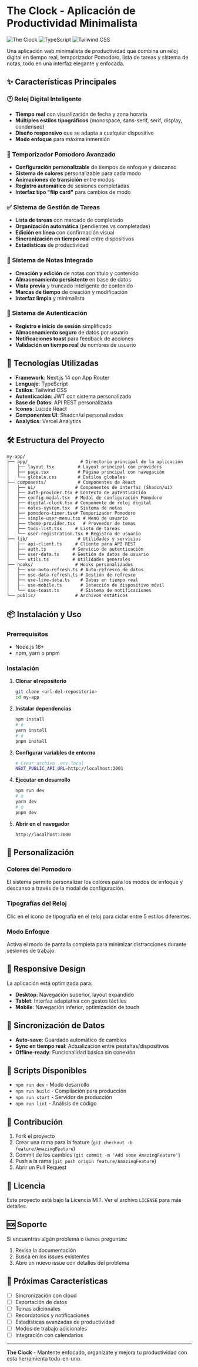 # The Clock - Aplicación de Productividad Minimalista

![The Clock](https://img.shields.io/badge/Next.js-14-black?style=for-the-badge&logo=next.js)
![TypeScript](https://img.shields.io/badge/TypeScript-5-blue?style=for-the-badge&logo=typescript)
![Tailwind CSS](https://img.shields.io/badge/Tailwind_CSS-3.3-38B2AC?style=for-the-badge&logo=tailwind-css)

Una aplicación web minimalista de productividad que combina un reloj digital en tiempo real, temporizador Pomodoro, lista de tareas y sistema de notas, todo en una interfaz elegante y enfocada.

## ✨ Características Principales

### 🕐 Reloj Digital Inteligente
- **Tiempo real** con visualización de fecha y zona horaria
- **Múltiples estilos tipográficos** (monospace, sans-serif, serif, display, condensed)
- **Diseño responsivo** que se adapta a cualquier dispositivo
- **Modo enfoque** para máxima inmersión

### 🍅 Temporizador Pomodoro Avanzado
- **Configuración personalizable** de tiempos de enfoque y descanso
- **Sistema de colores** personalizable para cada modo
- **Animaciones de transición** entre modos
- **Registro automático** de sesiones completadas
- **Interfaz tipo "flip card"** para cambios de modo

### ✅ Sistema de Gestión de Tareas
- **Lista de tareas** con marcado de completado
- **Organización automática** (pendientes vs completadas)
- **Edición en línea** con confirmación visual
- **Sincronización en tiempo real** entre dispositivos
- **Estadísticas** de productividad

### 📝 Sistema de Notas Integrado
- **Creación y edición** de notas con título y contenido
- **Almacenamiento persistente** en base de datos
- **Vista previa** y truncado inteligente de contenido
- **Marcas de tiempo** de creación y modificación
- **Interfaz limpia** y minimalista

### 👤 Sistema de Autenticación
- **Registro e inicio de sesión** simplificado
- **Almacenamiento seguro** de datos por usuario
- **Notificaciones toast** para feedback de acciones
- **Validación en tiempo real** de nombres de usuario

## 🚀 Tecnologías Utilizadas

- **Framework**: Next.js 14 con App Router
- **Lenguaje**: TypeScript
- **Estilos**: Tailwind CSS
- **Autenticación**: JWT con sistema personalizado
- **Base de Datos**: API REST personalizada
- **Iconos**: Lucide React
- **Componentes UI**: Shadcn/ui personalizados
- **Analytics**: Vercel Analytics

## 🛠️ Estructura del Proyecto

```
my-app/
├── app/                    # Directorio principal de la aplicación
│   ├── layout.tsx         # Layout principal con providers
│   ├── page.tsx           # Página principal con navegación
│   └── globals.css        # Estilos globales
├── components/            # Componentes de React
│   ├── ui/               # Componentes de interfaz (Shadcn/ui)
│   ├── auth-provider.tsx # Contexto de autenticación
│   ├── config-modal.tsx  # Modal de configuración Pomodoro
│   ├── digital-clock.tsx # Componente de reloj digital
│   ├── notes-system.tsx  # Sistema de notas
│   ├── pomodoro-timer.tsx# Temporizador Pomodoro
│   ├── simple-user-menu.tsx # Menú de usuario
│   ├── theme-provider.tsx   # Proveedor de temas
│   ├── todo-list.tsx     # Lista de tareas
│   └── user-registration.tsx # Registro de usuario
├── lib/                   # Utilidades y servicios
│   ├── api-client.ts     # Cliente para API REST
│   ├── auth.ts          # Servicio de autenticación
│   ├── user-data.ts     # Gestión de datos de usuario
│   └── utils.ts         # Utilidades generales
├── hooks/                # Hooks personalizados
│   ├── use-auto-refresh.ts # Auto-refresco de datos
│   ├── use-data-refresh.ts # Gestión de refresco
│   ├── use-live-data.ts    # Datos en tiempo real
│   ├── use-mobile.ts       # Detección de dispositivo móvil
│   └── use-toast.ts        # Sistema de notificaciones
└── public/               # Archivos estáticos
```

## 📦 Instalación y Uso

### Prerrequisitos
- Node.js 18+ 
- npm, yarn o pnpm

### Instalación

1. **Clonar el repositorio**
   ```bash
   git clone <url-del-repositorio>
   cd my-app
   ```

2. **Instalar dependencias**
   ```bash
   npm install
   # o
   yarn install
   # o
   pnpm install
   ```

3. **Configurar variables de entorno**
   ```bash
   # Crear archivo .env.local
   NEXT_PUBLIC_API_URL=http://localhost:3001
   ```

4. **Ejecutar en desarrollo**
   ```bash
   npm run dev
   # o
   yarn dev
   # o
   pnpm dev
   ```

5. **Abrir en el navegador**
   ```
   http://localhost:3000
   ```

## 🎨 Personalización

### Colores del Pomodoro
El sistema permite personalizar los colores para los modos de enfoque y descanso a través de la modal de configuración.

### Tipografías del Reloj
Clic en el icono de tipografía en el reloj para ciclar entre 5 estilos diferentes.

### Modo Enfoque
Activa el modo de pantalla completa para minimizar distracciones durante sesiones de trabajo.

## 📱 Responsive Design

La aplicación está optimizada para:
- **Desktop**: Navegación superior, layout expandido
- **Tablet**: Interfaz adaptativa con gestos táctiles
- **Mobile**: Navegación inferior, optimización de touch

## 🔄 Sincronización de Datos

- **Auto-save**: Guardado automático de cambios
- **Sync en tiempo real**: Actualización entre pestañas/dispositivos
- **Offline-ready**: Funcionalidad básica sin conexión

## 🚦 Scripts Disponibles

- `npm run dev` - Modo desarrollo
- `npm run build` - Compilación para producción
- `npm run start` - Servidor de producción
- `npm run lint` - Análisis de código

## 🤝 Contribución

1. Fork el proyecto
2. Crear una rama para la feature (`git checkout -b feature/AmazingFeature`)
3. Commit de los cambios (`git commit -m 'Add some AmazingFeature'`)
4. Push a la rama (`git push origin feature/AmazingFeature`)
5. Abrir un Pull Request

## 📄 Licencia

Este proyecto está bajo la Licencia MIT. Ver el archivo `LICENSE` para más detalles.

## 🆘 Soporte

Si encuentras algún problema o tienes preguntas:
1. Revisa la documentación
2. Busca en los issues existentes
3. Abre un nuevo issue con detalles del problema

## 🌟 Próximas Características

- [ ] Sincronización con cloud
- [ ] Exportación de datos
- [ ] Temas adicionales
- [ ] Recordatorios y notificaciones
- [ ] Estadísticas avanzadas de productividad
- [ ] Modos de trabajo adicionales
- [ ] Integración con calendarios

---

**The Clock** - Mantente enfocado, organízate y mejora tu productividad con esta herramienta todo-en-uno.